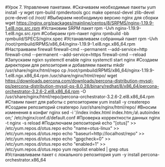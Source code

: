 #Урок 7. Управление пакетами.
#Скачиваем необходимые пакеты
yum install -y wget rpm-build rpmdevtools gcc make openssl-devel zlib-devel pcre-devel
cd /root/
#Выбираем необходимую версию nginx для сборки
wget https://nginx.org/packages/mainline/centos/8/SRPMS/nginx-1.19.9-1.el8.ngx.src.rpm
#Установим SRPM пакет
rpm -Uvh nginx-1.19.9-1.el8.ngx.src.rpm
#Собираем rpm-пакет nginx
rpmbuild -bb rpmbuild/SPECS/nginx.spec
#Устанавливаем собранный пакет
rpm -Uvh /root/rpmbuild/RPMS/x86_64/nginx-1.19.9-1.el8.ngx.x86_64.rpm
#Настраиваем firewall
firewall-cmd --permanent --add-service=http
firewall-cmd --permanent --add-service=https
firewall-cmd --reload
#Запускаем ngixn
systemctl enable nginx
systemctl start nginx
#Создаем директории для репозитория и добавляем пакеты
mkdir /usr/share/nginx/html/repo
cp /root/rpmbuild/RPMS/x86_64/nginx-1.19.9-1.el8.ngx.x86_64.rpm /usr/share/nginx/html/repo/
wget https://downloads.percona.com/downloads/percona-distribution-mysql-ps/percona-distribution-mysql-ps-8.0.28/binary/redhat/8/x86_64/percona-orchestrator-3.2.6-2.el8.x86_64.rpm -O /usr/share/nginx/html/repo/percona-orchestrator-3.2.6-2.el8.x86_64.rpm
#Ставим пакет для работы с репозиторием
yum install -y createrepo
#Создаем репозиторий
createrepo /usr/share/nginx/html/repo/
#Вносим изменения в конфиг nginx
sed -i '/index  index.html index.htm;/a\        autoindex on;\' /etc/nginx/conf.d/default.conf
#Проверка корректности данных
nginx -t
nginx -s reload
#Подключаем репозиторий
echo "[otus]" >> /etc/yum.repos.d/otus.repo
echo "name=otus-linux" >> /etc/yum.repos.d/otus.repo
echo "baseurl=http://localhost/repo" >> /etc/yum.repos.d/otus.repo
echo "gpgcheck=0" >> /etc/yum.repos.d/otus.repo
echo "enabled=1" >> /etc/yum.repos.d/otus.repo
yum repolist enabled | grep otus
#Устанавливаем пакет с локального репозитория
yum -y install percona-orchestrator.x86_64


